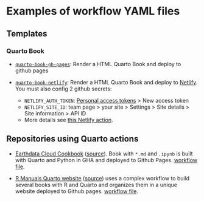 # Examples of workflow YAML files

## Templates 

### Quarto Book

- [`quarto-book-gh-pages`](./quarto-book-gh-pages.yaml): Render a HTML Quarto Book and deploy to github pages

- [`quarto-book-netlify`](./quarto-book-netlify.yaml): Render a HTML Quarto Book and deploy to [Netlify](https://www.netlify.com). You must also config 2 github secrets:
  - `NETLIFY_AUTH_TOKEN`: [Personal access tokens](https://app.netlify.com/user/applications#personal-access-tokens) > New access token
  - `NETLIFY_SITE_ID`: team page > your site > Settings > Site details > Site information > API ID
  - More details see [this Netlify action](https://github.com/nwtgck/actions-netlify).

## Repositories using Quarto actions

- [Earthdata Cloud Cookbook](https://nasa-openscapes.github.io/earthdata-cloud-cookbook/) ([source](https://github.com/NASA-Openscapes/earthdata-cloud-cookbook)). Book with `*.md` and `.ipynb` is built with Quarto and Python in GHA and deployed to Github Pages. [workflow file](https://github.com/NASA-Openscapes/earthdata-cloud-cookbook/blob/main/.github/workflows/quarto-render.yml).

- [R Manuals Quarto website](https://rstudio.github.io/r-manuals/) ([source](https://github.com/rstudio/r-manuals)) uses a complex workflow to build several books with R and Quarto and organizes them in a unique website deployed to Github pages. [workflow file](https://github.com/rstudio/r-manuals/blob/main/.github/workflows/build-website.yaml).